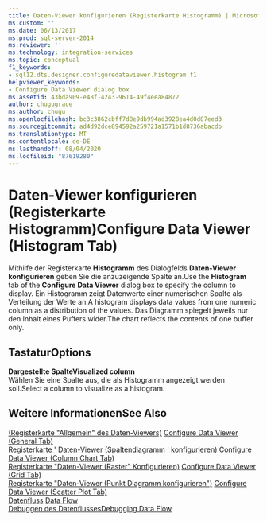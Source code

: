 ```yaml
---
title: Daten-Viewer konfigurieren (Registerkarte Histogramm) | Microsoft-Dokumentation
ms.custom: ''
ms.date: 06/13/2017
ms.prod: sql-server-2014
ms.reviewer: ''
ms.technology: integration-services
ms.topic: conceptual
f1_keywords:
- sql12.dts.designer.configuredataviewer.histogram.f1
helpviewer_keywords:
- Configure Data Viewer dialog box
ms.assetid: 43bda909-e48f-4243-9614-49f4eea84872
author: chugugrace
ms.author: chugu
ms.openlocfilehash: bc3c3862cbff7d8e9db994ad3928ea4d0d87eed3
ms.sourcegitcommit: ad4d92dce894592a259721a1571b1d8736abacdb
ms.translationtype: MT
ms.contentlocale: de-DE
ms.lasthandoff: 08/04/2020
ms.locfileid: "87619280"
---
```

# <a name="configure-data-viewer-histogram-tab"></a><span data-ttu-id="d4d56-102">Daten-Viewer konfigurieren (Registerkarte Histogramm)</span><span class="sxs-lookup"><span data-stu-id="d4d56-102">Configure Data Viewer (Histogram Tab)</span></span>
  <span data-ttu-id="d4d56-103">Mithilfe der Registerkarte **Histogramm** des Dialogfelds **Daten-Viewer konfigurieren** geben Sie die anzuzeigende Spalte an.</span><span class="sxs-lookup"><span data-stu-id="d4d56-103">Use the **Histogram** tab of the **Configure Data Viewer** dialog box to specify the column to display.</span></span> <span data-ttu-id="d4d56-104">Ein Histogramm zeigt Datenwerte einer numerischen Spalte als Verteilung der Werte an.</span><span class="sxs-lookup"><span data-stu-id="d4d56-104">A histogram displays data values from one numeric column as a distribution of the values.</span></span> <span data-ttu-id="d4d56-105">Das Diagramm spiegelt jeweils nur den Inhalt eines Puffers wider.</span><span class="sxs-lookup"><span data-stu-id="d4d56-105">The chart reflects the contents of one buffer only.</span></span>  
  
## <a name="options"></a><span data-ttu-id="d4d56-106">Tastatur</span><span class="sxs-lookup"><span data-stu-id="d4d56-106">Options</span></span>  
 <span data-ttu-id="d4d56-107">**Dargestellte Spalte**</span><span class="sxs-lookup"><span data-stu-id="d4d56-107">**Visualized column**</span></span>  
 <span data-ttu-id="d4d56-108">Wählen Sie eine Spalte aus, die als Histogramm angezeigt werden soll.</span><span class="sxs-lookup"><span data-stu-id="d4d56-108">Select a column to visualize as a histogram.</span></span>  
  
## <a name="see-also"></a><span data-ttu-id="d4d56-109">Weitere Informationen</span><span class="sxs-lookup"><span data-stu-id="d4d56-109">See Also</span></span>  
 <span data-ttu-id="d4d56-110">[&#40;Registerkarte "Allgemein" des Daten-Viewers&#41;](../../2014/integration-services/configure-data-viewer-general-tab.md) </span><span class="sxs-lookup"><span data-stu-id="d4d56-110">[Configure Data Viewer &#40;General Tab&#41;](../../2014/integration-services/configure-data-viewer-general-tab.md) </span></span>  
 <span data-ttu-id="d4d56-111">[Registerkarte ' Daten-Viewer &#40;Spaltendiagramm ' konfigurieren&#41;](../../2014/integration-services/configure-data-viewer-column-chart-tab.md) </span><span class="sxs-lookup"><span data-stu-id="d4d56-111">[Configure Data Viewer &#40;Column Chart Tab&#41;](../../2014/integration-services/configure-data-viewer-column-chart-tab.md) </span></span>  
 <span data-ttu-id="d4d56-112">[Registerkarte "Daten-Viewer &#40;Raster" Konfigurieren&#41;](../../2014/integration-services/configure-data-viewer-grid-tab.md) </span><span class="sxs-lookup"><span data-stu-id="d4d56-112">[Configure Data Viewer &#40;Grid Tab&#41;](../../2014/integration-services/configure-data-viewer-grid-tab.md) </span></span>  
 <span data-ttu-id="d4d56-113">[Registerkarte "Daten-Viewer &#40;Punkt Diagramm konfigurieren"&#41;](../../2014/integration-services/configure-data-viewer-scatter-plot-tab.md) </span><span class="sxs-lookup"><span data-stu-id="d4d56-113">[Configure Data Viewer &#40;Scatter Plot Tab&#41;](../../2014/integration-services/configure-data-viewer-scatter-plot-tab.md) </span></span>  
 <span data-ttu-id="d4d56-114">[Datenfluss](data-flow/data-flow.md) </span><span class="sxs-lookup"><span data-stu-id="d4d56-114">[Data Flow](data-flow/data-flow.md) </span></span>  
 [<span data-ttu-id="d4d56-115">Debuggen des Datenflusses</span><span class="sxs-lookup"><span data-stu-id="d4d56-115">Debugging Data Flow</span></span>](troubleshooting/debugging-data-flow.md)  
  
  
